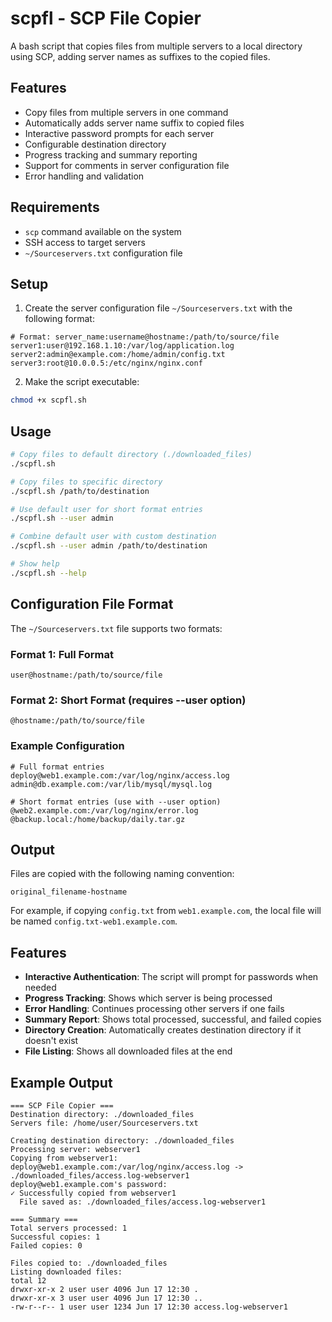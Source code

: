 # scpfl - SCP File Copier

A bash script that copies files from multiple servers to a local directory using SCP, adding server names as suffixes to the copied files.

## Features

- Copy files from multiple servers in one command
- Automatically adds server name suffix to copied files
- Interactive password prompts for each server
- Configurable destination directory
- Progress tracking and summary reporting
- Support for comments in server configuration file
- Error handling and validation

## Requirements

- `scp` command available on the system
- SSH access to target servers
- `~/Sourceservers.txt` configuration file

## Setup

1. Create the server configuration file `~/Sourceservers.txt` with the following format:

```
# Format: server_name:username@hostname:/path/to/source/file
server1:user@192.168.1.10:/var/log/application.log
server2:admin@example.com:/home/admin/config.txt
server3:root@10.0.0.5:/etc/nginx/nginx.conf
```

2. Make the script executable:

```bash
chmod +x scpfl.sh
```

## Usage

```bash
# Copy files to default directory (./downloaded_files)
./scpfl.sh

# Copy files to specific directory
./scpfl.sh /path/to/destination

# Use default user for short format entries
./scpfl.sh --user admin

# Combine default user with custom destination
./scpfl.sh --user admin /path/to/destination

# Show help
./scpfl.sh --help
```

## Configuration File Format

The `~/Sourceservers.txt` file supports two formats:

### Format 1: Full Format
```
user@hostname:/path/to/source/file
```

### Format 2: Short Format (requires --user option)
```
@hostname:/path/to/source/file
```

### Example Configuration

```
# Full format entries
deploy@web1.example.com:/var/log/nginx/access.log
admin@db.example.com:/var/lib/mysql/mysql.log

# Short format entries (use with --user option)
@web2.example.com:/var/log/nginx/error.log
@backup.local:/home/backup/daily.tar.gz
```

## Output

Files are copied with the following naming convention:
```
original_filename-hostname
```

For example, if copying `config.txt` from `web1.example.com`, the local file will be named `config.txt-web1.example.com`.

## Features

- **Interactive Authentication**: The script will prompt for passwords when needed
- **Progress Tracking**: Shows which server is being processed
- **Error Handling**: Continues processing other servers if one fails
- **Summary Report**: Shows total processed, successful, and failed copies
- **Directory Creation**: Automatically creates destination directory if it doesn't exist
- **File Listing**: Shows all downloaded files at the end

## Example Output

```
=== SCP File Copier ===
Destination directory: ./downloaded_files
Servers file: /home/user/Sourceservers.txt

Creating destination directory: ./downloaded_files
Processing server: webserver1
Copying from webserver1: deploy@web1.example.com:/var/log/nginx/access.log -> ./downloaded_files/access.log-webserver1
deploy@web1.example.com's password: 
✓ Successfully copied from webserver1
  File saved as: ./downloaded_files/access.log-webserver1

=== Summary ===
Total servers processed: 1
Successful copies: 1
Failed copies: 0

Files copied to: ./downloaded_files
Listing downloaded files:
total 12
drwxr-xr-x 2 user user 4096 Jun 17 12:30 .
drwxr-xr-x 3 user user 4096 Jun 17 12:30 ..
-rw-r--r-- 1 user user 1234 Jun 17 12:30 access.log-webserver1
```

